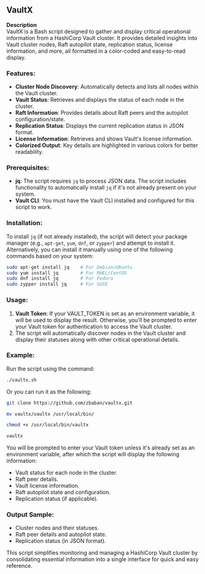 ## VaultX

**Description**  
VaultX is a Bash script designed to gather and display critical operational information from a HashiCorp Vault cluster. It provides detailed insights into Vault cluster nodes, Raft autopilot state, replication status, license information, and more, all formatted in a color-coded and easy-to-read display.

### Features:
- **Cluster Node Discovery**: Automatically detects and lists all nodes within the Vault cluster.
- **Vault Status**: Retrieves and displays the status of each node in the cluster.
- **Raft Information**: Provides details about Raft peers and the autopilot configuration/state.
- **Replication Status**: Displays the current replication status in JSON format.
- **License Information**: Retrieves and shows Vault's license information.
- **Colorized Output**: Key details are highlighted in various colors for better readability.

### Prerequisites:
- **jq**: The script requires `jq` to process JSON data. The script includes functionality to automatically install `jq` if it's not already present on your system.
- **Vault CLI**: You must have the Vault CLI installed and configured for this script to work.

### Installation:
To install `jq` (if not already installed), the script will detect your package manager (e.g., `apt-get`, `yum`, `dnf`, or `zypper`) and attempt to install it. Alternatively, you can install it manually using one of the following commands based on your system:
```bash
sudo apt-get install jq    # For Debian/Ubuntu
sudo yum install jq        # For RHEL/CentOS
sudo dnf install jq        # For Fedora
sudo zypper install jq     # For SUSE
```

### Usage:
1. **Vault Token**: If your VAULT_TOKEN is set as an environment variable, it will be used to display the result. Otherwise, you’ll be prompted to enter your Vault token for authentication to access the Vault cluster.
2. The script will automatically discover nodes in the Vault cluster and display their statuses along with other critical operational details.

### Example:
Run the script using the command:
```bash
./vaultx.sh
```

Or you can run it as the following:

```bash
git clone https://github.com/zbaban/vaultx.git

mv vaultx/vaultx /usr/local/bin/

chmod +x /usr/local/bin/vaultx

vaultx
```

You will be prompted to enter your Vault token unless it's already set as an environment variable, after which the script will display the following information:
- Vault status for each node in the cluster.
- Raft peer details.
- Vault license information.
- Raft autopilot state and configuration.
- Replication status (if applicable).

### Output Sample:
- Cluster nodes and their statuses.
- Raft peer details and autopilot state.
- Replication status (in JSON format).

This script simplifies monitoring and managing a HashiCorp Vault cluster by consolidating essential information into a single interface for quick and easy reference.
